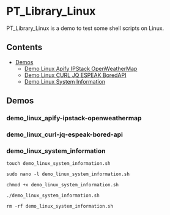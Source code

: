 # PT_Library_Linux

PT_Library_Linux is a demo to test some shell scripts on Linux.

## Contents
- [Demos](#demos)
    - [Demo Linux Apify IPStack OpenWeatherMap](#demo_linux_apify-ipstack-openweathermap)
    - [Demo Linux CURL JQ ESPEAK BoredAPI](#demo_linux_curl-jq-espeak-bored-api)
    - [Demo Linux System Information](#demo_linux_system_information)

## Demos

### demo_linux_apify-ipstack-openweathermap

### demo_linux_curl-jq-espeak-bored-api

### demo_linux_system_information

```
touch demo_linux_system_information.sh

sudo nano -l demo_linux_system_information.sh

chmod +x demo_linux_system_information.sh 

./demo_linux_system_information.sh

rm -rf demo_linux_system_information.sh 
```